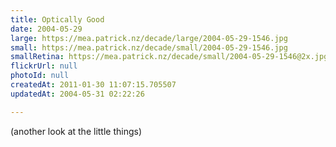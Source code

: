 ```yaml
---
title: Optically Good
date: 2004-05-29
large: https://mea.patrick.nz/decade/large/2004-05-29-1546.jpg
small: https://mea.patrick.nz/decade/small/2004-05-29-1546.jpg
smallRetina: https://mea.patrick.nz/decade/small/2004-05-29-1546@2x.jpg
flickrUrl: null
photoId: null
createdAt: 2011-01-30 11:07:15.705507
updatedAt: 2004-05-31 02:22:26

---
```

(another look at the little things)
